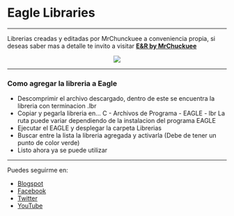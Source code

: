 # Eagle Libraries
***

Librerias creadas y editadas por MrChunckuee a conveniencia propia, si deseas saber mas a detalle te invito a visitar [**E&R by MrChuckuee**](http://mrchunckuee.blogspot.mx/p/eagle.html) 

<p align="center">
  <img src="https://2.bp.blogspot.com/-kAmCcFyFx9A/VCYkIJuVzQI/AAAAAAAAB0Y/Xs1uNUrpw6M/s1600/eagle.jpg)"/>
</p>

***
### Como agregar la libreria a Eagle
- Descomprimir el archivo descargado, dentro de este se encuentra la libreria con terminacion .lbr
- Copiar y pegarla libreria en...
	C - Archivos de Programa - EAGLE - lbr La ruta puede variar dependiendo de la instalacion del programa EAGLE
- Ejecutar el EAGLE y desplegar la carpeta Librerias
- Buscar entre la lista la libreria agregada y activarla (Debe de tener un punto de color verde)
- Listo ahora ya se puede utilizar

***
Puedes seguirme en:
- [Blogspot](http://mrchunckuee.blogspot.com)
- [Facebook](https://www.facebook.com/ElectronicayRobotica)
- [Twitter](https://twitter.com/MrChunckuee)
- [YouTube](https://www.youtube.com/user/mrchunckueepsr)
